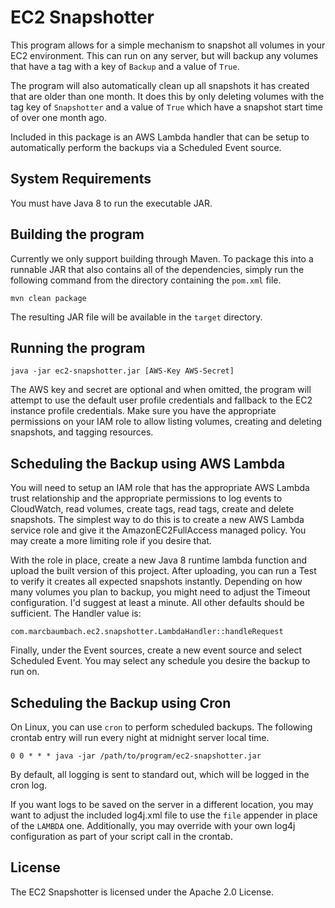 # EC2 Snapshotter

This program allows for a simple mechanism to snapshot all volumes in your EC2 environment. 
This can run on any server, but will backup any volumes that have a tag with a key of `Backup` 
and a value of `True`.

The program will also automatically clean up all snapshots it has created that are older than 
one month. It does this by only deleting volumes with the tag key of `Snapshotter` and a value 
of `True` which have a snapshot start time of over one month ago.

Included in this package is an AWS Lambda handler that can be setup to automatically perform 
the backups via a Scheduled Event source.

## System Requirements

You must have Java 8 to run the executable JAR.

## Building the program

Currently we only support building through Maven. To package this into a runnable JAR that 
also contains all of the dependencies, simply run the following command from the directory 
containing the `pom.xml` file.

`mvn clean package`

The resulting JAR file will be available in the `target` directory.

## Running the program

`java -jar ec2-snapshotter.jar [AWS-Key AWS-Secret]`

The AWS key and secret are optional and when omitted, the program will attempt to use the 
default user profile credentials and fallback to the EC2 instance profile credentials. 
Make sure you have the appropriate permissions on your IAM role to allow listing volumes, 
creating and deleting snapshots, and tagging resources.

## Scheduling the Backup using AWS Lambda

You will need to setup an IAM role that has the appropriate AWS Lambda trust relationship 
and the appropriate permissions to log events to CloudWatch, read volumes, create tags, 
read tags, create and delete snapshots. The simplest way to do this is to create a new 
AWS Lambda service role and give it the AmazonEC2FullAccess managed policy. You may 
create a more limiting role if you desire that.

With the role in place, create a new Java 8 runtime lambda function and upload the built 
version of this project. After uploading, you can run a Test to verify it creates all 
expected snapshots instantly. Depending on how many volumes you plan to backup, you might 
need to adjust the Timeout configuration. I'd suggest at least a minute. All other defaults 
should be sufficient. The Handler value is:

`com.marcbaumbach.ec2.snapshotter.LambdaHandler::handleRequest`

Finally, under the Event sources, create a new event source and select Scheduled Event. You 
may select any schedule you desire the backup to run on.

## Scheduling the Backup using Cron

On Linux, you can use `cron` to perform scheduled backups. The following crontab entry will 
run every night at midnight server local time.

`0 0 * * * java -jar /path/to/program/ec2-snapshotter.jar`

By default, all logging is sent to standard out, which will be logged in the cron log.

If you want logs to be saved on the server in a different location, you may want to adjust 
the included log4j.xml file to use the `file` appender in place of the `LAMBDA` one. 
Additionally, you may override with your own log4j configuration as part of your script 
call in the crontab.

## License

The EC2 Snapshotter is licensed under the Apache 2.0 License.